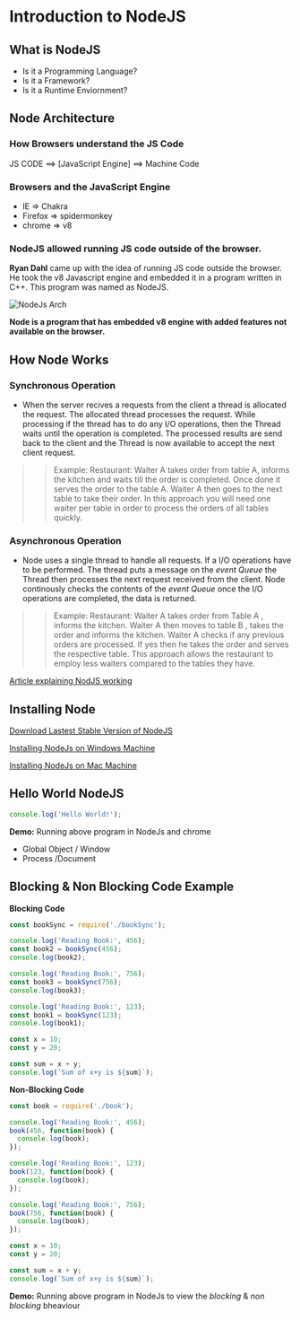 # Introduction to NodeJS

## What is NodeJS

- Is it a Programming Language?
- Is it a Framework?
- Is it a Runtime Enviornment?

## Node Architecture

### How Browsers understand the JS Code

JS CODE ==> [JavaScript Engine] ==> Machine Code

### Browsers and the JavaScript Engine

- IE => Chakra
- Firefox => spidermonkey
- chrome => v8

### NodeJS allowed running JS code outside of the browser.

**Ryan Dahl** came up with the idea of running JS code outside the browser. He took the v8 Javascript engine and embedded it in a program written in C++. This program was named as NodeJS.

![NodeJs Arch](https://snag.gy/Y1yUj6.jpg)

**Node is a program that has embedded v8 engine with added features not available on the browser.**

## How Node Works

### Synchronous Operation

- When the server recives a requests from the client a thread is allocated the request. The allocated thread processes the request. While processing if the thread has to do any I/O operations, then the Thread waits until the operation is completed. The processed results are send back to the client and the Thread is now available to accept the next client request.

> > Example:
> > Restaurant: Waiter A takes order from table A, informs the kitchen and waits till the order is completed. Once done it serves the order to the table A.
> > Waiter A then goes to the next table to take their order. In this approach you will need one waiter per table in order to process the orders of all tables quickly.

### Asynchronous Operation

- Node uses a single thread to handle all requests. If a I/O operations have to be performed. The thread puts a message on the _event Queue_ the Thread then processes the next request received from the client. Node continously checks the contents of the _event Queue_ once the I/O operations are completed, the data is returned.

> > Example:
> > Restaurant: Waiter A takes order from Table A , informs the kitchen. Waiter A then moves to table B , takes the order and informs the kitchen. Waiter A checks if any previous orders are processed. If yes then he takes the order and serves the respective table. This approach allows the restaurant to employ less waiters compared to the tables they have.

[Article explaining NodJS working](https://www.journaldev.com/7462/node-js-architecture-single-threaded-event-loop)

## Installing Node

[Download Lastest Stable Version of NodeJS](https://nodejs.org/en/download/)

[Installing NodeJs on Windows Machine](https://nodesource.com/blog/installing-nodejs-tutorial-windows/)

[Installing NodeJs on Mac Machine](https://blog.teamtreehouse.com/install-node-js-npm-mac)

## Hello World NodeJS

```javascript
console.log('Hello World!');
```

**Demo:** Running above program in NodeJs and chrome

- Global Object / Window
- Process /Document

## Blocking & Non Blocking Code Example

**Blocking Code**

```javascript
const bookSync = require('./bookSync');

console.log('Reading Book:', 456);
const book2 = bookSync(456);
console.log(book2);

console.log('Reading Book:', 756);
const book3 = bookSync(756);
console.log(book3);

console.log('Reading Book:', 123);
const book1 = bookSync(123);
console.log(book1);

const x = 10;
const y = 20;

const sum = x + y;
console.log(`Sum of x+y is ${sum}`);
```

**Non-Blocking Code**

```javascript
const book = require('./book');

console.log('Reading Book:', 456);
book(456, function(book) {
  console.log(book);
});

console.log('Reading Book:', 123);
book(123, function(book) {
  console.log(book);
});

console.log('Reading Book:', 756);
book(756, function(book) {
  console.log(book);
});

const x = 10;
const y = 20;

const sum = x + y;
console.log(`Sum of x+y is ${sum}`);
```

**Demo:** Running above program in NodeJs to view the _blocking_ & _non blocking_ bheaviour
